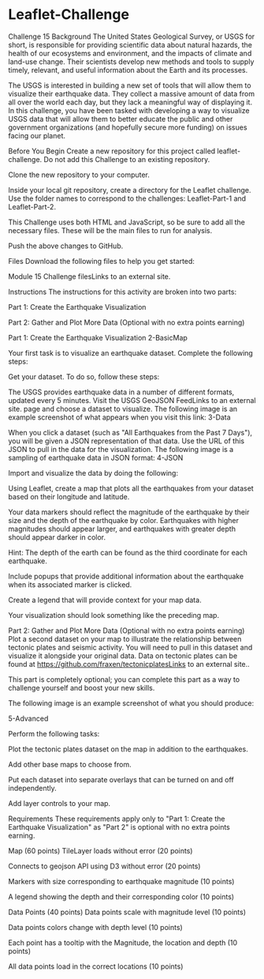 # Leaflet-Challenge
Challenge 15
Background
The United States Geological Survey, or USGS for short, is responsible for providing scientific data about natural hazards, the health of our ecosystems and environment, and the impacts of climate and land-use change. Their scientists develop new methods and tools to supply timely, relevant, and useful information about the Earth and its processes.

The USGS is interested in building a new set of tools that will allow them to visualize their earthquake data. They collect a massive amount of data from all over the world each day, but they lack a meaningful way of displaying it. In this challenge, you have been tasked with developing a way to visualize USGS data that will allow them to better educate the public and other government organizations (and hopefully secure more funding) on issues facing our planet.

Before You Begin
Create a new repository for this project called leaflet-challenge. Do not add this Challenge to an existing repository.

Clone the new repository to your computer.

Inside your local git repository, create a directory for the Leaflet challenge. Use the folder names to correspond to the challenges: Leaflet-Part-1 and Leaflet-Part-2.

This Challenge uses both HTML and JavaScript, so be sure to add all the necessary files. These will be the main files to run for analysis.

Push the above changes to GitHub.

Files
Download the following files to help you get started:

Module 15 Challenge filesLinks to an external site.

Instructions
The instructions for this activity are broken into two parts:

Part 1: Create the Earthquake Visualization

Part 2: Gather and Plot More Data (Optional with no extra points earning)

Part 1: Create the Earthquake Visualization
2-BasicMap

Your first task is to visualize an earthquake dataset. Complete the following steps:

Get your dataset. To do so, follow these steps:

The USGS provides earthquake data in a number of different formats, updated every 5 minutes. Visit the USGS GeoJSON FeedLinks to an external site. page and choose a dataset to visualize. The following image is an example screenshot of what appears when you visit this link:
3-Data

When you click a dataset (such as "All Earthquakes from the Past 7 Days"), you will be given a JSON representation of that data. Use the URL of this JSON to pull in the data for the visualization. The following image is a sampling of earthquake data in JSON format:
4-JSON

Import and visualize the data by doing the following:

Using Leaflet, create a map that plots all the earthquakes from your dataset based on their longitude and latitude.

Your data markers should reflect the magnitude of the earthquake by their size and the depth of the earthquake by color. Earthquakes with higher magnitudes should appear larger, and earthquakes with greater depth should appear darker in color.

Hint: The depth of the earth can be found as the third coordinate for each earthquake.

Include popups that provide additional information about the earthquake when its associated marker is clicked.

Create a legend that will provide context for your map data.

Your visualization should look something like the preceding map.

Part 2: Gather and Plot More Data (Optional with no extra points earning)
Plot a second dataset on your map to illustrate the relationship between tectonic plates and seismic activity. You will need to pull in this dataset and visualize it alongside your original data. Data on tectonic plates can be found at https://github.com/fraxen/tectonicplatesLinks to an external site..

This part is completely optional; you can complete this part as a way to challenge yourself and boost your new skills.

The following image is an example screenshot of what you should produce:

5-Advanced

Perform the following tasks:

Plot the tectonic plates dataset on the map in addition to the earthquakes.

Add other base maps to choose from.

Put each dataset into separate overlays that can be turned on and off independently.

Add layer controls to your map.

Requirements
These requirements apply only to "Part 1: Create the Earthquake Visualization" as "Part 2" is optional with no extra points earning.

Map (60 points)
TileLayer loads without error (20 points)

Connects to geojson API using D3 without error (20 points)

Markers with size corresponding to earthquake magnitude (10 points)

A legend showing the depth and their corresponding color (10 points)

Data Points (40 points)
Data points scale with magnitude level (10 points)

Data points colors change with depth level (10 points)

Each point has a tooltip with the Magnitude, the location and depth (10 points)

All data points load in the correct locations (10 points)
